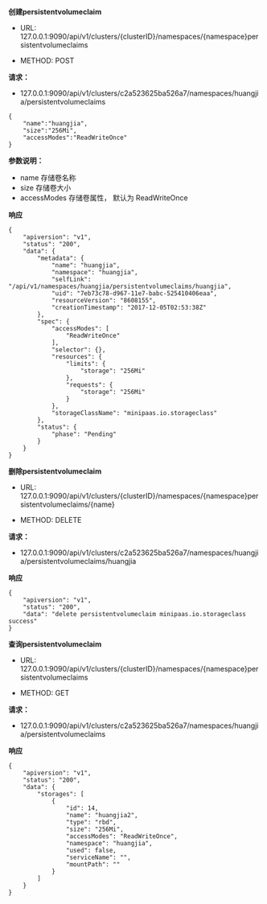 **创建persistentvolumeclaim**

- URL: 127.0.0.1:9090/api/v1/clusters/{clusterID}/namespaces/{namespace}persistentvolumeclaims
 
- METHOD: POST

**请求：**
- 127.0.0.1:9090/api/v1/clusters/c2a523625ba526a7/namespaces/huangjia/persistentvolumeclaims

```
{
    "name":"huangjia",
    "size":"256Mi",
    "accessModes":"ReadWriteOnce"
}

```

**参数说明：**

- name 存储卷名称
- size 存储卷大小
- accessModes 存储卷属性， 默认为 ReadWriteOnce

**响应**

```
{
    "apiversion": "v1",
    "status": "200",
    "data": {
        "metadata": {
            "name": "huangjia",
            "namespace": "huangjia",
            "selfLink": "/api/v1/namespaces/huangjia/persistentvolumeclaims/huangjia",
            "uid": "7eb73c78-d967-11e7-babc-525410406eaa",
            "resourceVersion": "8608155",
            "creationTimestamp": "2017-12-05T02:53:38Z"
        },
        "spec": {
            "accessModes": [
                "ReadWriteOnce"
            ],
            "selector": {},
            "resources": {
                "limits": {
                    "storage": "256Mi"
                },
                "requests": {
                    "storage": "256Mi"
                }
            },
            "storageClassName": "minipaas.io.storageclass"
        },
        "status": {
            "phase": "Pending"
        }
    }
}
```


**删除persistentvolumeclaim**

- URL: 127.0.0.1:9090/api/v1/clusters/{clusterID}/namespaces/{namespace}persistentvolumeclaims/{name}
 
- METHOD: DELETE

**请求：**
- 127.0.0.1:9090/api/v1/clusters/c2a523625ba526a7/namespaces/huangjia/persistentvolumeclaims/huangjia


**响应**

```
{
    "apiversion": "v1",
    "status": "200",
    "data": "delete persistentvolumeclaim minipaas.io.storageclass success"
}
```


**查询persistentvolumeclaim**

- URL: 127.0.0.1:9090/api/v1/clusters/{clusterID}/namespaces/{namespace}persistentvolumeclaims
 
- METHOD: GET

**请求：**
- 127.0.0.1:9090/api/v1/clusters/c2a523625ba526a7/namespaces/huangjia/persistentvolumeclaims


**响应**

```
{
    "apiversion": "v1",
    "status": "200",
    "data": {
        "storages": [
            {
                "id": 14,
                "name": "huangjia2",
                "type": "rbd",
                "size": "256Mi",
                "accessModes": "ReadWriteOnce",
                "namespace": "huangjia",
                "used": false,
                "serviceName": "",
                "mountPath": ""
            }
        ]
    }
}
```
